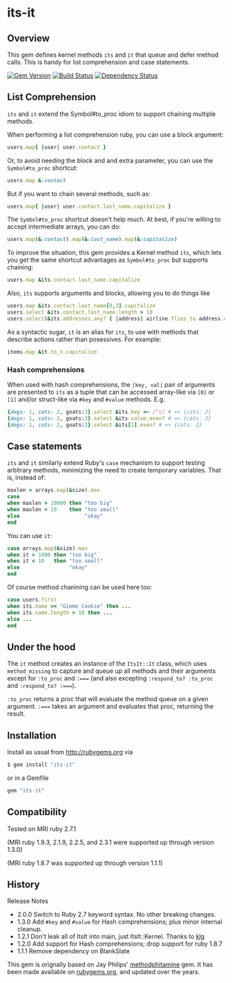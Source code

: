# its-it


## Overview

This gem defines kernel methods `its` and `it` that queue and defer method
calls. This is handy for list comprehension and case statements.

[![Gem Version](https://badge.fury.io/rb/its-it.png)](http://badge.fury.io/rb/its-it)
[![Build Status](https://secure.travis-ci.org/ronen/its-it.png)](http://travis-ci.org/ronen/its-it)
[![Dependency Status](https://gemnasium.com/ronen/its-it.png)](https://gemnasium.com/ronen/its-it)

## List Comprehension

`its` and `it` extend the Symbol#to_proc idiom to support chaining multiple
methods.

When performing a list comprehension ruby, you can use a block argument:


```ruby
users.map{ |user| user.contact }
```

Or, to avoid needing the block and and extra parameter, you can use the `Symbol#to_proc` shortcut:

```ruby
users.map &:contact
```

But if you want to chain several methods, such as:

```ruby
users.map{ |user| user.contact.last_name.capitalize }
```

The `Symbol#to_proc` shortcut doesn't help much.  At best, if you're willing to accept intermediate arrays, you can do:

```ruby
users.map(&:contact).map(&:last_name).map(&:capitalize)
```

To improve the situation, this gem provides a Kernel method `its`, which lets you get the same shortcut advantages as `Symbol#to_proc` but supports chaining:

```ruby
users.map &its.contact.last_name.capitalize
```

Also, `its` supports arguments and blocks, allowing you to do things like

```ruby
users.map &its.contact.last_name[0,3].capitalize
users.select &its.contact.last_name.length > 10
users.select(&its.addresses.any? { |address| airline.flies_to address.city })
```

As a syntactic sugar, `it` is an alias for `its`, to use with methods that describe actions rather than posessives. For example:

```ruby
items.map &it.to_s.capitalize
```

### Hash comprehensions

When used with hash comprehensions, the `|key, val|` pair of arguments are presented to `its` as a tuple that can be accessed array-like via `[0]` or `[1]` and/or struct-like via `#key` and `#value` methods.  E.g.

```ruby
{dogs: 1, cats: 2, goats:3}.select &its.key =~ /^c/ # => {cats: 2}
{dogs: 1, cats: 2, goats:3}.select &its.value.even? # => {cats: 2}
{dogs: 1, cats: 2, goats:3}.select &its[1].even? # => {cats: 2}
```

## Case statements

`its` and `it` similarly extend Ruby's `case` mechanism to support testing
arbitrary methods, minimizing the need to create temporary variables.  That is, instead of:

```ruby
maxlen = arrays.map(&size).max
case
when maxlen > 10000 then "too big"
when maxlen < 10    then "too small"
else                     "okay"
end
```

You can use `it`:

```ruby
case arrays.map(&size).max
when it > 1000 then "too big"
when it < 10   then "too small"
else                "okay"
end
```

Of course method chanining can be used here too:

```ruby
case users.first
when its.name == "Gimme Cookie" then ...
when its.name.length > 10 then ...
else ...
end
```

## Under the hood

The `it` method creates an instance of the `ItsIt::It` class, which uses `method_missing` to capture and queue up all
methods and their arguments except for `:to_proc` and `:===` (and
also excepting `:respond_to? :to_proc` and `:respond_to? :===`).

`:to_proc` returns a proc that will evaluate the method queue on a given
argument.  `:===` takes an argument and evaluates that proc, returning the
result.

## Installation

Install as usual from http://rubygems.org via

```bash
$ gem install "its-it"
```

or in a Gemfile

```ruby
gem "its-it"
```

## Compatibility

Tested on MRI ruby 2.7.1

(MRI ruby 1.9.3, 2.1.9, 2.2.5, and 2.3.1 were supported up through version 1.3.0)

(MRI ruby 1.8.7 was supported up through version 1.1.1)

## History

Release Notes

* 2.0.0 Switch to Ruby 2.7 keyword syntax.  No other breaking changes.
* 1.3.0 Add `#key` and `#value` for Hash comprehensions; plus minor internal cleanup.
* 1.2.1 Don't leak all of ItsIt into main, just ItsIt::Kernel.  Thanks to [klg](https://github.com/kjg)
* 1.2.0 Add support for Hash comprehensions; drop support for ruby 1.8.7
* 1.1.1 Remove dependency on BlankSlate

This gem is orignally based on Jay Philips'
[methodphitamine](https://github.com/jicksta/methodphitamine) gem. It has been made available on [rubygems.org](http://rubygems.org), and updated over the years.

